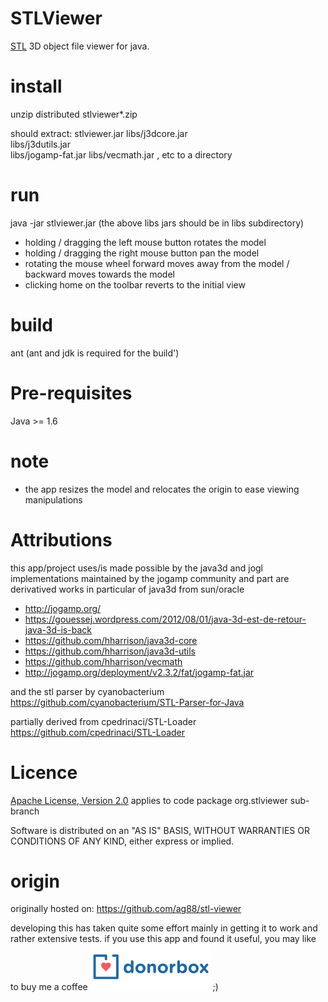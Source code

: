 STLViewer
=========

[STL](http://en.wikipedia.org/wiki/STL_(file_format)) 3D object file viewer for java.

# install
unzip distributed stlviewer*.zip

should extract:
stlviewer.jar
libs/j3dcore.jar  
libs/j3dutils.jar  
libs/jogamp-fat.jar
libs/vecmath.jar
, etc to a directory

# run
java -jar stlviewer.jar
(the above libs jars should be in libs subdirectory)

- holding / dragging the left mouse button rotates the model
- holding / dragging the right mouse button pan the model
- rotating the mouse wheel forward moves away from the model / backward moves towards the model
- clicking home on the toolbar reverts to the initial view

# build

ant
(ant and jdk is required for the build')

# Pre-requisites

Java >= 1.6

# note
- the app resizes the model and relocates the origin to ease viewing manipulations


# Attributions
this app/project uses/is made possible by the java3d and jogl implementations maintained by the jogamp community
and part are derivatived works in particular of java3d from sun/oracle
- http://jogamp.org/
- https://gouessej.wordpress.com/2012/08/01/java-3d-est-de-retour-java-3d-is-back
- https://github.com/hharrison/java3d-core
- https://github.com/hharrison/java3d-utils
- https://github.com/hharrison/vecmath
- http://jogamp.org/deployment/v2.3.2/fat/jogamp-fat.jar

and the stl parser by cyanobacterium
https://github.com/cyanobacterium/STL-Parser-for-Java

partially derived from
cpedrinaci/STL-Loader https://github.com/cpedrinaci/STL-Loader

# Licence

[Apache License, Version 2.0](http://www.apache.org/licenses/LICENSE-2.0.html)
applies to code package org.stlviewer sub-branch

Software is distributed on an "AS IS" BASIS, WITHOUT WARRANTIES OR CONDITIONS OF ANY KIND, either express or implied.

# origin
originally hosted on: https://github.com/ag88/stl-viewer

developing this has taken quite some effort mainly in getting it to work and rather extensive tests. if you use this app and found it useful, you may like to buy me a coffee [![Donate](web/donorbox.svg)](https://donorbox.org/stl-viewer) ;)
